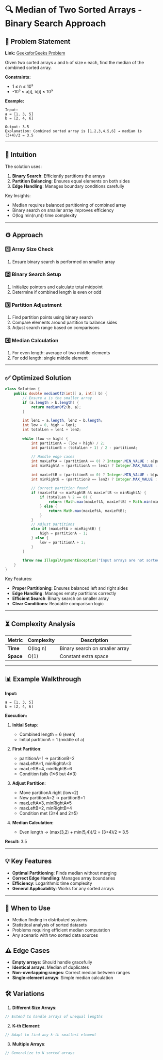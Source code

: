 # 🔍 Median of Two Sorted Arrays - Binary Search Approach

## 📜 Problem Statement
**Link:** [GeeksforGeeks Problem](https://www.geeksforgeeks.org/problems/median-of-2-sorted-arrays-of-same-size/1?page=1&company=Google&sortBy=latest)

Given two sorted arrays `a` and `b` of size `n` each, find the median of the combined sorted array.

**Constraints:**
- 1 ≤ n ≤ 10⁵
- -10⁹ ≤ a[i], b[i] ≤ 10⁹

**Example:**
```text
Input:
a = [1, 3, 5]
b = [2, 4, 6]

Output: 3.5
Explanation: Combined sorted array is [1,2,3,4,5,6] → median is (3+4)/2 = 3.5
```

---

## 🧠 Intuition
The solution uses:
1. **Binary Search**: Efficiently partitions the arrays
2. **Partition Balancing**: Ensures equal elements on both sides
3. **Edge Handling**: Manages boundary conditions carefully

Key Insights:
- Median requires balanced partitioning of combined array
- Binary search on smaller array improves efficiency
- O(log min(n,m)) time complexity

---

## ⚙️ Approach
### **1️⃣ Array Size Check**
1. Ensure binary search is performed on smaller array

### **2️⃣ Binary Search Setup**
1. Initialize pointers and calculate total midpoint
2. Determine if combined length is even or odd

### **3️⃣ Partition Adjustment**
1. Find partition points using binary search
2. Compare elements around partition to balance sides
3. Adjust search range based on comparisons

### **4️⃣ Median Calculation**
1. For even length: average of two middle elements
2. For odd length: single middle element

---

## ✅ Optimized Solution
```java
class Solution {
    public double medianOf2(int[] a, int[] b) {
        // Ensure a is the smaller array
        if (a.length > b.length) {
            return medianOf2(b, a);
        }
        
        int len1 = a.length, len2 = b.length;
        int low = 0, high = len1;
        int totalLen = len1 + len2;
        
        while (low <= high) {
            int partitionA = (low + high) / 2;
            int partitionB = (totalLen + 1) / 2 - partitionA;
            
            // Handle edge cases
            int maxLeftA = (partitionA == 0) ? Integer.MIN_VALUE : a[partitionA - 1];
            int minRightA = (partitionA == len1) ? Integer.MAX_VALUE : a[partitionA];
            
            int maxLeftB = (partitionB == 0) ? Integer.MIN_VALUE : b[partitionB - 1];
            int minRightB = (partitionB == len2) ? Integer.MAX_VALUE : b[partitionB];
            
            // Correct partition found
            if (maxLeftA <= minRightB && maxLeftB <= minRightA) {
                if (totalLen % 2 == 0) {
                    return (Math.max(maxLeftA, maxLeftB) + Math.min(minRightA, minRightB)) / 2.0;
                } else {
                    return Math.max(maxLeftA, maxLeftB);
                }
            } 
            // Adjust partitions
            else if (maxLeftA > minRightB) {
                high = partitionA - 1;
            } else {
                low = partitionA + 1;
            }
        }
        
        throw new IllegalArgumentException("Input arrays are not sorted");
    }
}
```

Key Features:
- **Proper Partitioning**: Ensures balanced left and right sides
- **Edge Handling**: Manages empty partitions correctly
- **Efficient Search**: Binary search on smaller array
- **Clear Conditions**: Readable comparison logic

---

## ⏳ Complexity Analysis
| Metric          | Complexity | Description |
|-----------------|------------|-------------|
| **Time**        | O(log n)   | Binary search on smaller array |
| **Space**       | O(1)       | Constant extra space |

---

## 📊 Example Walkthrough

**Input:**
```
a = [1, 3, 5]
b = [2, 4, 6]
```

**Execution:**
1. **Initial Setup**:
   - Combined length = 6 (even)
   - Initial partitionA = 1 (middle of a)

2. **First Partition**:
   - partitionA=1 → partitionB=2
   - maxLeftA=1, minRightA=3
   - maxLeftB=4, minRightB=6
   - Condition fails (1≤6 but 4≰3)

3. **Adjust Partition**:
   - Move partitionA right (low=2)
   - New partitionA=2 → partitionB=1
   - maxLeftA=3, minRightA=5
   - maxLeftB=2, minRightB=4
   - Condition met (3≤4 and 2≤5)

4. **Median Calculation**:
   - Even length → (max(3,2) + min(5,4))/2 = (3+4)/2 = 3.5

**Result:** 3.5

---

## 💡 Key Features
- **Optimal Partitioning**: Finds median without merging
- **Correct Edge Handling**: Manages array boundaries
- **Efficiency**: Logarithmic time complexity
- **General Applicability**: Works for any sorted arrays

---

## 🚀 When to Use
- Median finding in distributed systems
- Statistical analysis of sorted datasets
- Problems requiring efficient median computation
- Any scenario with two sorted data sources

## ⚠️ Edge Cases
- **Empty arrays**: Should handle gracefully
- **Identical arrays**: Median of duplicates
- **Non-overlapping ranges**: Correct median between ranges
- **Single-element arrays**: Simple median calculation

## 🛠 Variations
1. **Different Size Arrays**:
```java
// Extend to handle arrays of unequal lengths
```

2. **K-th Element**:
```java
// Adapt to find any k-th smallest element
```

3. **Multiple Arrays**:
```java
// Generalize to N sorted arrays
```